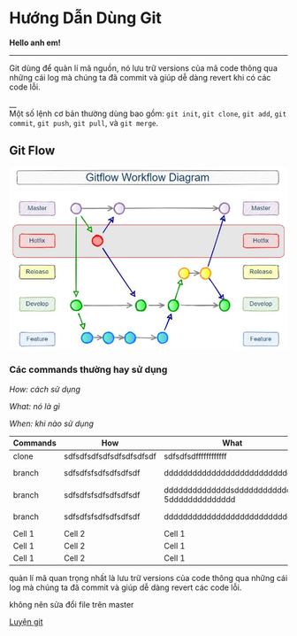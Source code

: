 # Hướng Dẫn Dùng Git
**Hello anh em!**  
<hr>  

Git dùng để quản lí mã nguồn, nó lưu trữ versions của mã code thông qua những cái log mà chúng ta đã commit và giúp dễ dàng revert khi có các code lỗi.  


__  
Một số lệnh cơ bản thường dùng bao gồm: `git init`, `git clone`, `git add`, `git commit`, `git push`, `git pull`, và `git merge`. 

## Git Flow  
![alt text](./img/gitflow-hotfix-branch-diagram.jpg)  

>  

### Các commands thường hay sử dụng

_How: cách sử dụng_  

_What: nó là gì_  

_When: khi nào sử dụng_  

| Commands | How | What | When |
| --- | --- | --- | --- |
| clone | sdfsdfsdfsdfsdfsdfsdfsdf | sdfsdfsdffffffffffff | sdfsdfsdfsdfsdfs  dfsdfsdfdddddđ |
| branch | sdfsdfsfsdfsdfsdfsdf | dddddddddddddddddddddddddddd | ádasdasdasdasdasdasdasdasdasdasdasd  asdasdasdasdasdasd |
| branch | sdfsdfsfsdfsdfsdfsdf | ddddddddddddddsdddddddddddddđ  5dddddddddddddd | ádasdasdasdasdasdasdasdasdasdasdasd  asdasdasdasdasdasd |
| branch | sdfsdfsfsdfsdfsdfsdf | dddddddddddddddddddddddddddd | ádasdasdasdasdasdasdasdasdasdasdasd  asdasdasdasdasdasd |
| Cell 1 | Cell 2 | Cell 1 | Cell 2 |
| Cell 1 | Cell 2 | Cell 1 | Cell 2 |
| Cell 1 | Cell 2 | Cell 1 | Cell 2 |
  
quản lí mã
quan trọng nhất là lưu trữ versions của code thông qua những cái log mà chúng ta đã commit và giúp dễ dàng revert các code lỗi.

không nên sửa đổi file trên master


[Luyện git](https://learngitbranching.js.org/)